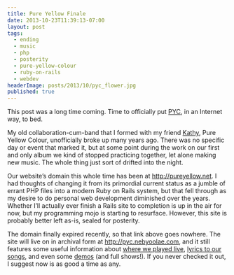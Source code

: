 ```yaml
---
title: Pure Yellow Finale
date: 2013-10-23T11:39:13-07:00
layout: post
tags:
  - ending
  - music
  - php
  - posterity
  - pure-yellow-colour
  - ruby-on-rails
  - webdev
headerImage: posts/2013/10/pyc_flower.jpg
published: true
---
```

This post was a long time coming. Time to officially put [PYC](http://pyc.nebyoolae.com), in an Internet way, to bed.

<!--more-->

My old collaboration-cum-band that I formed with my friend [Kathy](http://faintidea.net), Pure Yellow Colour, unofficially broke up many years ago. There was no specific day or event that marked it, but at some point during the work on our first and only album we kind of stopped practicing together, let alone making new music. The whole thing just sort of drifted into the night.

Our website&#8217;s domain this whole time has been at <http://pureyellow.net>. I had thoughts of changing it from its primordial current status as a jumble of errant PHP files into a modern Ruby on Rails system, but that fell through as my desire to do personal web development diminished over the years. Whether I&#8217;ll actually ever finish a Rails site to completion is up in the air for now, but my programming mojo is starting to resurface. However, this site is probably better left as-is, sealed for posterity.

The domain finally expired recently, so that link above goes nowhere. The site will live on in archival form at <http://pyc.nebyoolae.com>, and it still features some useful information about [where we played live](http://pyc.nebyoolae.com/liveshows.php), [lyrics to our songs](http://pyc.nebyoolae.com/lyrics.php), and even some [demos](http://pyc.nebyoolae.com/music.php) (and full shows!). If you never checked it out, I suggest now is as good a time as any.

